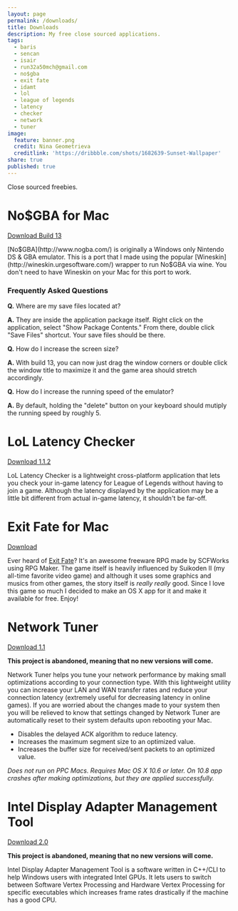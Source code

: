 ```yaml
---
layout: page
permalink: /downloads/
title: Downloads
description: My free close sourced applications.
tags:
  - baris
  - sencan
  - isair
  - run32a50mch@gmail.com
  - no$gba
  - exit fate
  - idamt
  - lol
  - league of legends
  - latency
  - checker
  - network
  - tuner
image:
  feature: banner.png
  credit: Nina Geometrieva
  creditlink: 'https://dribbble.com/shots/1682639-Sunset-Wallpaper'
share: true
published: true
---
```


Close sourced freebies.

# No$GBA for Mac

<a href="http://adf.ly/1hbZH9" class="btn btn-success">Download Build 13</a>

[No$GBA](http://www.nogba.com/) is originally a Windows only Nintendo DS & GBA emulator. This is a port that I made using the popular [Wineskin](http://wineskin.urgesoftware.com/) wrapper to run No$GBA via wine. You don't need to have Wineskin on your Mac for this port to work.

### Frequently Asked Questions

__Q.__ Where are my save files located at?

__A.__ They are inside the application package itself. Right click on the application, select "Show Package Contents." From there, double click "Save Files" shortcut. Your save files should be there.

__Q.__ How do I increase the screen size?

__A.__ With build 13, you can now just drag the window corners or double click the window title to maximize it and the game area should stretch accordingly.

__Q.__ How do I increase the running speed of the emulator?

__A.__ By default, holding the "delete" button on your keyboard should mutiply the running speed by roughly 5.

# LoL Latency Checker

<a href="http://adf.ly/awbXu" class="btn btn-success">Download 1.1.2</a>

LoL Latency Checker is a lightweight cross-platform application that lets you check your in-game latency for League of Legends without having to join a game. Although the latency displayed by the application may be a little bit different from actual in-game latency, it shouldn't be far-off.

# Exit Fate for Mac

<a href="http://ul.to/1lcfy3nq" class="btn btn-success">Download</a>

Ever heard of [Exit Fate](http://site.scfworks.com/?page_id=10)? It's an awesome freeware RPG made by SCFWorks using RPG Maker. The game itself is heavily influenced by Suikoden II (my all-time favorite video game) and although it uses some graphics and musics from other games, the story itself is _really really_ good. Since I love this game so much I decided to make an OS X app for it and make it available for free. Enjoy!

# Network Tuner

<a href="http://www.mediafire.com/?q3v9zqbqlgrs95e" class="btn btn-success">Download 1.1</a>

__This project is abandoned, meaning that no new versions will come.__

Network Tuner helps you tune your network performance by making small optimizations according to your connection type. With this lightweight utility you can increase your LAN and WAN transfer rates and reduce your connection latency (extremely useful for decreasing latency in online games). If you are worried about the changes made to your system then you will be relieved to know that settings changed by Network Tuner are automatically reset to their system defaults upon rebooting your Mac.

- Disables the delayed ACK algorithm to reduce latency.
- Increases the maximum segment size to an optimized value.
- Increases the buffer size for received/sent packets to an optimized value.

_Does not run on PPC Macs. Requires Mac OS X 10.6 or later. On 10.8 app crashes after making optimizations, but they are applied successfully._

# Intel Display Adapter Management Tool

<a href="http://uploaded.net/file/oxp1v39d" class="btn btn-success">Download 2.0</a>

__This project is abandoned, meaning that no new versions will come.__

Intel Display Adapter Management Tool is a software written in C++/CLI to help Windows users with integrated Intel GPUs. It lets users to switch between Software Vertex Processing and Hardware Vertex Processing for specific executables which increases frame rates drastically if the machine has a good CPU.
